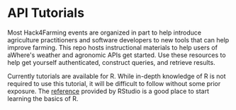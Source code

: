 # API Tutorials
Most Hack4Farming events are organized in part to help introduce agriculture practitioners and software developers to new tools that can help improve farming. This repo hosts instructional materials to help users of aWhere's weather and agronomic APIs get started. Use these resources to help get yourself authenticated, construct queries, and retrieve results.

Currently tutorials are available for R. While in-depth knowledge of R is not required to use this tutorial, it will be difficult to follow without some prior exposure. The [reference](https://support.rstudio.com/hc/en-us/articles/201141096-Getting-Started-with-R) provided by RStudio is a good place to start learning the basics of R.
